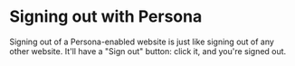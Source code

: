 # Signing out with Persona #

Signing out of a Persona-enabled website is just like signing out of any other website. It'll have a "Sign out" button: click it, and you're signed out. 